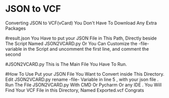 # JSON to VCF
Converting JSON to VCF(vCard)
You Don't Have To Download Any Extra Packages

#result.json
You Have to put your JSON File in This Path, Directly beside The Script Named JSON2VCARD.py
Or You Can Customize the -file- variable in the Script and uncomment the first line, and comment the second

#JSON2VCARD.py
This is The Main File You Have To Run.

#How To Use
Put your JSON File You Want to Convert inside This Directory.
Edit JSON2VCARD.py rename -file- Variable in line 5 , with your json file . 
Run The File JSON2VCARD.py With CMD Or Pycharm Or any IDE .
You Will Find Your VCF File in this Directory, Named Exported.vcf
Congrats
